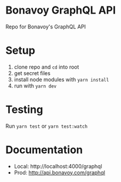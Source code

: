 # Bonavoy GraphQL API

Repo for Bonavoy's GraphQL API

# Setup

1. clone repo and `cd` into root
2. get secret files
3. install node modules with `yarn install`
4. run with `yarn dev`

# Testing

Run `yarn test` or `yarn test:watch`

# Documentation

- Local: http://localhost:4000/graphql
- Prod: http://api.bonavoy.com/graphql
